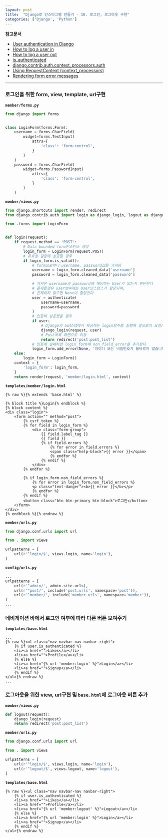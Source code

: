 ```yaml
---
layout: post
title:  "Django로 인스타그램 만들기 - 10. 로그인, 로그아웃 구현"
categories: ['Django', 'Python']
---
```


**참고문서**
- [User authentication in Django](https://docs.djangoproject.com/en/1.11/topics/auth/#user-authentication-in-django)
- [How to log a user in](https://docs.djangoproject.com/en/1.11/topics/auth/default/#how-to-log-a-user-in)
- [How to log a user out](https://docs.djangoproject.com/en/1.11/topics/auth/default/#how-to-log-a-user-out)
- [is_authenticated](https://docs.djangoproject.com/en/1.11/ref/contrib/auth/#django.contrib.auth.models.User.is_authenticated)
- [django.contrib.auth.context_processors.auth](https://docs.djangoproject.com/ko/1.11/ref/templates/api/#django-contrib-auth-context-processors-auth)
- [Using RequestContext (context_processors)](https://docs.djangoproject.com/ko/1.11/ref/templates/api/#using-requestcontext)
- [Rendering form error messages](https://docs.djangoproject.com/en/1.11/topics/forms/#rendering-form-error-messages)

---

### 로그인을 위한 form, view, template, url구현

**`member/forms.py`**

```python
from django import forms


class LoginForm(forms.Form):
    username = forms.CharField(
        widget=forms.TextInput(
            attrs={
                'class': 'form-control',
            }
        )
    )
    password = forms.CharField(
        widget=forms.PasswordInput(
            attrs={
                'class': 'form-control',
            }
        )
    )
```


**`member/views.py`**

```python
from django.shortcuts import render, redirect
from django.contrib.auth import login as django_login, logout as django_logout, authenticate

from .forms import LoginForm


def login(request):
    if request.method == 'POST':
        # Data bounded form인스턴스 생성
        login_form = LoginForm(request.POST)
        # 유효성 검증에 성공할 경우
        if login_form.is_valid():
            # form으로부터 username, password값을 가져옴
            username = login_form.cleaned_data['username']
            password = login_form.cleaned_data['password']

            # 가져온 username과 password에 해당하는 User가 있는지 판단한다
            # 존재할경우 user변수에는 User인스턴스가 할당되며,
            # 존재하지 않으면 None이 할당된다
            user = authenticate(
                username=username,
                password=password
            )
            # 인증에 성공했을 경우
            if user:
                # Django의 auth앱에서 제공하는 login함수를 실행해 앞으로의 요청/응답에 세션을 유지한다
                django_login(request, user)
                # Post목록 화면으로 이동
                return redirect('post:post_list')
            # 인증에 실패하면 login_form에 non_field_error를 추가한다
            login_form.add_error(None, '아이디 또는 비밀번호가 올바르지 않습니다')
    else:
        login_form = LoginForm()
    context = {
        'login_form': login_form,
    }
    return render(request, 'member/login.html', context)
```

**`templates/member/login.html`**

```django
{% raw %}{% extends 'base.html' %}

{% block title %}Login{% endblock %}
{% block content %}
<div class="login">
	<form action="" method="post">
		{% csrf_token %}
		{% for field in login_form %}
			<div class="form-group">
				{{ field.label_tag }}
				{{ field }}
				{% if field.errors %}
					{% for error in field.errors %}
					<span class="help-block">{{ error }}</span>
					{% endfor %}
				{% endif %}
			</div>
		{% endfor %}

		{% if login_form.non_field_errors %}
			{% for error in login_form.non_field_errors %}
			<p class="text-danger"><b>{{ error }}</b></p>
			{% endfor %}
		{% endif %}
		<button class="btn btn-primary btn-block">로그인</button>
	</form>
</div>
{% endblock %}{% endraw %}
```

**`member/urls.py`**

```python
from django.conf.urls import url

from . import views

urlpatterns = [
    url(r'^login/$', views.login, name='login'),
]
```

**`config/urls.py`**

```python
...
urlpatterns = [
    url(r'^admin/', admin.site.urls),
    url(r'^post/', include('post.urls', namespace='post')),
    url(r'^member/', include('member.urls', namespace='member')),
]
...
```

### 네비게이션 바에서 로그인 여부에 따라 다른 버튼 보여주기

**`templates/base.html`**

```django
...
{% raw %}<ul class="nav navbar-nav navbar-right">
	{% if user.is_authenticated %}
	<li><a href="">Likes</a></li>
	<li><a href="">Profile</a></li>
	{% else %}
	<li><a href="{% url 'member:login' %}">Login</a></li>
	<li><a href="">Signup</a></li>
	{% endif %}
</ul>{% endraw %}
...
```

### 로그아웃을 위한 view, url구현 및 `base.html`에 로그아웃 버튼 추가

**`member/views.py`**

```python
def logout(request):
    django_login(request)
    return redirect('post:post_list')
```

**`member/urls.py`**

```python
from django.conf.urls import url

from . import views

urlpatterns = [
    url(r'^login/$', views.login, name='login'),
    url(r'^logout/$', views.logout, name='logout'),
]
```

**`templates/base.html`**

```django
{% raw %}<ul class="nav navbar-nav navbar-right">
	{% if user.is_authenticated %}
	<li><a href="">Likes</a></li>
	<li><a href="">Profile</a></li>
	<li><a href="{% url 'member:logout' %}">Logout</a></li>
	{% else %}
	<li><a href="{% url 'member:login' %}">Login</a></li>
	<li><a href="">Signup</a></li>
	{% endif %}
</ul>{% endraw %}
```